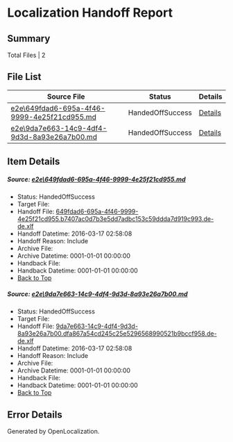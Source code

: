 # <a name='report-top'></a> Localization Handoff Report

## Summary
 Total Files | 2

## File List
 Source File | Status | Details 
 ----------- | ------ | ------- 
 [e2e\649fdad6-695a-4f46-9999-4e25f21cd955.md](https://github.com/OpenLocalizationTest/oltest/blob/67f96720632c56d8a9f3af549e6c3c6e3bce4794/e2e/649fdad6-695a-4f46-9999-4e25f21cd955.md) | HandedOffSuccess | [Details](#1c0b5c07dee39a53292f8622795955b947d03cb11)
 [e2e\9da7e663-14c9-4df4-9d3d-8a93e26a7b00.md](https://github.com/OpenLocalizationTest/oltest/blob/67f96720632c56d8a9f3af549e6c3c6e3bce4794/e2e/9da7e663-14c9-4df4-9d3d-8a93e26a7b00.md) | HandedOffSuccess | [Details](#f6dc76def171bbb0bdd7f11d105005a8706f13c62)

## Item Details
##### <a name='1c0b5c07dee39a53292f8622795955b947d03cb11'></a> Source: [e2e\649fdad6-695a-4f46-9999-4e25f21cd955.md](https://github.com/OpenLocalizationTest/oltest/blob/67f96720632c56d8a9f3af549e6c3c6e3bce4794/e2e/649fdad6-695a-4f46-9999-4e25f21cd955.md)
* Status: HandedOffSuccess
* Target File: 
* Handoff File: [649fdad6-695a-4f46-9999-4e25f21cd955.b7407ac0d7b3e5dd7adbc153c59ddda7d919c993.de-de.xlf](https://github.com/OpenLocalizationTestOrg/olhandoff/blob/c8324976ada386ce3deb29397161dcad50f746dd/ol-handoff/OpenLocalizationTestOrg/oltest.de-de/xinjiang/ht/649fdad6-695a-4f46-9999-4e25f21cd955.b7407ac0d7b3e5dd7adbc153c59ddda7d919c993.de-de.xlf)
* Handoff Datetime: 2016-03-17 02:58:08
* Handoff Reason: Include
* Archive File: 
* Archive Datetime: 0001-01-01 00:00:00
* Handback File: 
* Handback Datetime: 0001-01-01 00:00:00
* [Back to Top](#report-top)

##### <a name='f6dc76def171bbb0bdd7f11d105005a8706f13c62'></a> Source: [e2e\9da7e663-14c9-4df4-9d3d-8a93e26a7b00.md](https://github.com/OpenLocalizationTest/oltest/blob/67f96720632c56d8a9f3af549e6c3c6e3bce4794/e2e/9da7e663-14c9-4df4-9d3d-8a93e26a7b00.md)
* Status: HandedOffSuccess
* Target File: 
* Handoff File: [9da7e663-14c9-4df4-9d3d-8a93e26a7b00.dfa867a54cd245c25e5296568990521b9bccf958.de-de.xlf](https://github.com/OpenLocalizationTestOrg/olhandoff/blob/c8324976ada386ce3deb29397161dcad50f746dd/ol-handoff/OpenLocalizationTestOrg/oltest.de-de/xinjiang/ht/9da7e663-14c9-4df4-9d3d-8a93e26a7b00.dfa867a54cd245c25e5296568990521b9bccf958.de-de.xlf)
* Handoff Datetime: 2016-03-17 02:58:08
* Handoff Reason: Include
* Archive File: 
* Archive Datetime: 0001-01-01 00:00:00
* Handback File: 
* Handback Datetime: 0001-01-01 00:00:00
* [Back to Top](#report-top)


## Error Details

Generated by OpenLocalization.
